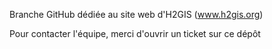 Branche GitHub dédiée au site web d'H2GIS (www.h2gis.org)

Pour contacter l'équipe, merci d'ouvrir un ticket sur ce dépôt